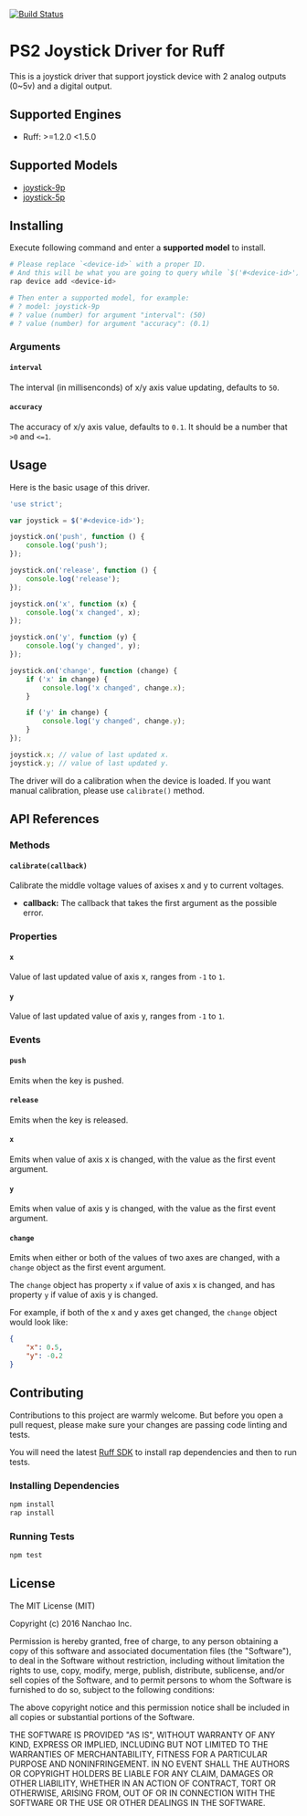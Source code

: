 [![Build Status](https://travis-ci.org/ruff-drivers/joystick.svg)](https://travis-ci.org/ruff-drivers/joystick)

# PS2 Joystick Driver for Ruff

This is a joystick driver that support joystick device with 2 analog outputs (0~5v) and a digital output.

## Supported Engines

* Ruff: >=1.2.0 <1.5.0

## Supported Models

- [joystick-9p](https://rap.ruff.io/devices/joystick-9p)
- [joystick-5p](https://rap.ruff.io/devices/joystick-5p)

## Installing

Execute following command and enter a **supported model** to install.

```sh
# Please replace `<device-id>` with a proper ID.
# And this will be what you are going to query while `$('#<device-id>')`.
rap device add <device-id>

# Then enter a supported model, for example:
# ? model: joystick-9p
# ? value (number) for argument "interval": (50)
# ? value (number) for argument "accuracy": (0.1)
```

### Arguments

#### `interval`

The interval (in millisenconds) of x/y axis value updating, defaults to `50`.

#### `accuracy`

The accuracy of x/y axis value, defaults to `0.1`. It should be a number that `>0` and `<=1`.

## Usage

Here is the basic usage of this driver.

```js
'use strict';

var joystick = $('#<device-id>');

joystick.on('push', function () {
    console.log('push');
});

joystick.on('release', function () {
    console.log('release');
});

joystick.on('x', function (x) {
    console.log('x changed', x);
});

joystick.on('y', function (y) {
    console.log('y changed', y);
});

joystick.on('change', function (change) {
    if ('x' in change) {
        console.log('x changed', change.x);
    }

    if ('y' in change) {
        console.log('y changed', change.y);
    }
});

joystick.x; // value of last updated x.
joystick.y; // value of last updated y.
```

The driver will do a calibration when the device is loaded.
If you want manual calibration, please use `calibrate()` method.

## API References

### Methods

#### `calibrate(callback)`

Calibrate the middle voltage values of axises x and y to current voltages.

- **callback:** The callback that takes the first argument as the possible error.

### Properties

#### `x`

Value of last updated value of axis x, ranges from `-1` to `1`.

#### `y`

Value of last updated value of axis y, ranges from `-1` to `1`.

### Events

#### `push`

Emits when the key is pushed.

#### `release`

Emits when the key is released.

#### `x`

Emits when value of axis x is changed, with the value as the first event argument.

#### `y`

Emits when value of axis y is changed, with the value as the first event argument.

#### `change`

Emits when either or both of the values of two axes are changed,
with a `change` object as the first event argument.

The `change` object has property `x` if value of axis x is changed,
and has property `y` if value of axis y is changed.

For example, if both of the x and y axes get changed, the `change` object would look like:

```json
{
    "x": 0.5,
    "y": -0.2
}
```

## Contributing

Contributions to this project are warmly welcome. But before you open a pull request, please make sure your changes are passing code linting and tests.

You will need the latest [Ruff SDK](https://ruff.io/) to install rap dependencies and then to run tests.

### Installing Dependencies

```sh
npm install
rap install
```

### Running Tests

```sh
npm test
```

## License

The MIT License (MIT)

Copyright (c) 2016 Nanchao Inc.

Permission is hereby granted, free of charge, to any person obtaining a copy of this software and associated documentation files (the "Software"), to deal in the Software without restriction, including without limitation the rights to use, copy, modify, merge, publish, distribute, sublicense, and/or sell copies of the Software, and to permit persons to whom the Software is furnished to do so, subject to the following conditions:

The above copyright notice and this permission notice shall be included in all copies or substantial portions of the Software.

THE SOFTWARE IS PROVIDED "AS IS", WITHOUT WARRANTY OF ANY KIND, EXPRESS OR IMPLIED, INCLUDING BUT NOT LIMITED TO THE WARRANTIES OF MERCHANTABILITY, FITNESS FOR A PARTICULAR PURPOSE AND NONINFRINGEMENT. IN NO EVENT SHALL THE AUTHORS OR COPYRIGHT HOLDERS BE LIABLE FOR ANY CLAIM, DAMAGES OR OTHER LIABILITY, WHETHER IN AN ACTION OF CONTRACT, TORT OR OTHERWISE, ARISING FROM, OUT OF OR IN CONNECTION WITH THE SOFTWARE OR THE USE OR OTHER DEALINGS IN THE SOFTWARE.

